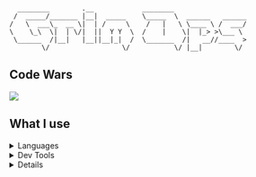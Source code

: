 ```
  ________        .__            ________                  
 /  _____/_______ |__|  _____    \_____  \  ______   ______
/   \  ___\_  __ \|  | /     \    /   |   \ \____ \ /  ___/
\    \_\  \|  | \/|  ||  Y Y  \  /    |    \|  |_> >\___ \ 
 \______  /|__|   |__||__|_|  /  \_______  /|   __//____  >
        \/                  \/           \/ |__|        \/ 
```
## Code Wars
<a href="https://www.codewars.com/users/grimops"><img src="https://www.codewars.com/users/grimops/badges/large"/><a/>
 
## What I use
<details>
<summary>Languages</summary>

+ C/C++
+ Python
+ Bash
+ Ruby
</details>

<details>
<summary>Dev Tools</summary>

+ Vim or Sublime
+ gcc compiler
+ Ranger
</details>

<details>
<summary>Environment</summary>

+ <a href="https://github.com/grimops/dot_files/blob/main/i3wm/config">i3wm config</a>
+ <a href="https://github.com/grimops/dot_files/blob/main/termite/config">Termite config</a>
+ <a href="https://github.com/grimops/dot_files/blob/main/vimrc/vimrc">vimrc</a>
</details>

